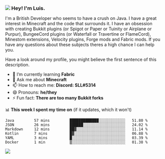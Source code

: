 <h3 style="margin: auto;"><img src="https://avatars.githubusercontent.com/u/39528861?s=48&v=4" ></img> Hey! I'm Luis.</h3>

I'm a British Developer who seems to have a crush on Java. I have a great interest in Minecraft and the code that surrounds it. I have an obsession with creating Bukkit plugins (or Spigot or Paper or Tuinity or Airplane or Purpur), BungeeCord plugins (or Waterfall or Travertine or FlameCord), Minestom extensions, Velocity plugins, Forge mods and Fabric mods. If you have any questions about these subjects theres a high chance I can help you.
  
Have a look around my profile, you might believe the first sentence of this description.

- 🌱 I’m currently learning **Fabric**
- 💬 Ask me about **Minecraft**
- 📫 How to reach me: **Discord: SLL#5314**
- 😄 Pronouns: **he/they**
- ⚡ Fun fact: **There are too many Bukkit forks**

📊 **This week I spent my time on** (if it updates, which it won't)
<!--START_SECTION:waka-->

```text
Java         57 mins         █████████████░░░░░░░░░░░░   51.80 %
JSON         26 mins         ██████░░░░░░░░░░░░░░░░░░░   24.02 %
Markdown     12 mins         ██▓░░░░░░░░░░░░░░░░░░░░░░   11.14 %
Kotlin       7 mins          █▓░░░░░░░░░░░░░░░░░░░░░░░   06.88 %
YAML         3 mins          █░░░░░░░░░░░░░░░░░░░░░░░░   03.39 %
Docker       1 min           ▒░░░░░░░░░░░░░░░░░░░░░░░░   01.38 %
```

<!--END_SECTION:waka-->

<a href="https://sllcoding.dev"><img src="https://github-readme-stats.vercel.app/api?username=SLLCoding&show_icons=true&theme=great-gatsby" /></a>
